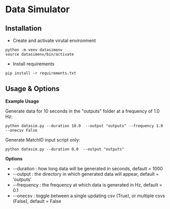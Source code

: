 # Data Simulator

## Installation
- Create and activate virutal environment
```
python -m venv datasimenv
source datasimenv/bin/activate
```

- Install requirements
```
pip install -r requirements.txt
```

## Usage & Options

**Example Usage**  

Generate data for 10 seconds in the "outputs" folder at a frequency of 1.0 Hz:
```shell
python datasim.py --duration 10.0  --output "outputs" --frequency 1.0 --onecsv False
```

Generate MatchID input script only:
```shell
python datasim.py --duration 0.0  --output "outputs"
```

**Options**
- --duration : how long data will be generated in seconds, default = 1000
- --output : the directory in which generated data will appear, default = 'outputs'
- --frequency : the frequency at which data is generated in Hz, default = 0.1
- --onecsv : toggle between a single updating csv (True), or multiple csvs (False), default = False
